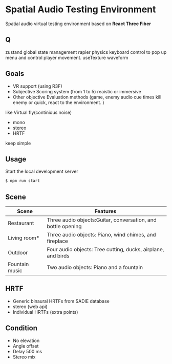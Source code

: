 # Spatial Audio Testing Environment

Spatial audio virtual testing environment based on **React Three Fiber**

## Q
zustand global state management
rapier physics
keyboard control to pop up menu and control player movement.
useTexture
waveform

## Goals

- VR support (using R3F)
- Subjective Scoring system (from 1 to 5) reaistic or immersive
- Other objective Evaluation methods (game, enemy audio cue times kill enemy or quick, react to the environment.  )

like Virtual fly(continious noise)

- mono
- stereo
- HRTF

keep simple

## Usage

Start the local development server

```bash
$ npm run start
```

## Scene

| Scene | Features | 
|---------|---------|
| Restaurant | Three audio objects:Guitar, conversation, and bottle opening |
| Living room* | Three audio objects: Piano, wind chimes, and fireplace |
| Outdoor | Four audio objects: Tree cutting, ducks, airplane, and birds |
| Fountain music | Two audio objects: Piano and a fountain |

## HRTF

- Generic binaural HRTFs from SADIE database
- stereo (web api)
- Individual HRTFs (extra points)

## Condition

- No elevation
- Angle offset
- Delay 500 ms
- Stereo mix

